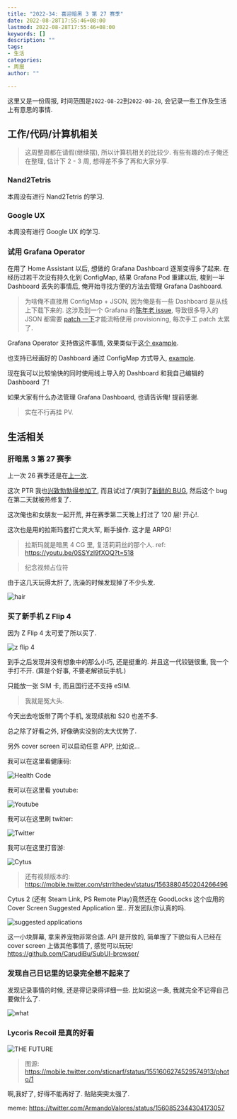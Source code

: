 ```yaml
---
title: "2022-34: 喜迎暗黑 3 第 27 赛季"
date: 2022-08-28T17:55:46+08:00
lastmod: 2022-08-28T17:55:46+08:00
keywords: []
description: ""
tags:
- 生活
categories:
- 周报
author: ""

---
```


这里又是一份周报, 时间范围是`2022-08-22`到`2022-08-28`, 会记录一些工作及生活上有意思的事情.

## 工作/代码/计算机相关

> 这周整周都在请假(继续摆), 所以计算机相关的比较少. 有些有趣的点子俺还在整理, 估计下 2 - 3 周, 想得差不多了再和大家分享.

### Nand2Tetris

本周没有进行 Nand2Tetris 的学习.

### Google UX

本周没有进行 Google UX 的学习.

### 试用 Grafana Operator

在用了 Home Assistant 以后, 想做的 Grafana Dashboard 逐渐变得多了起来. 在经历过若干次没有持久化到 ConfigMap, 结果 Grafana Pod 重建以后, 梭到一半 Dashboard 丢失的事情后, 俺开始寻找方便的方法去管理 Grafana Dashboard.

> 为啥俺不直接用 ConfigMap + JSON, 因为俺是有一些 Dashboard 是从线上下载下来的. 这涉及到一个 Grafana 的[陈年老 issue](https://github.com/grafana/grafana/issues/10786), 导致很多导入的 JSON 都需要 [patch 一下](https://github.com/grafana/grafana/issues/10786#issuecomment-568788499)才能流畅使用 provisioning, 每次手工 patch 太累了.

Grafana Operator 支持做这件事情, 效果类似于[这个 example](https://github.com/grafana-operator/grafana-operator/blob/master/deploy/examples/dashboards/DashboardFromGrafana.yaml).

也支持已经画好的 Dashboard 通过 ConfigMap 方式导入, [example](https://github.com/grafana-operator/grafana-operator/blob/master/deploy/examples/dashboards/DashboardFromConfigMap.yaml).

现在我可以比较愉快的同时使用线上导入的 Dashboard 和我自己编辑的 Dashboard 了!

如果大家有什么办法管理 Grafana Dashboard, 也请告诉俺! 提前感谢.

> 实在不行再挂 PV.

## 生活相关

### 肝暗黑 3 第 27 赛季

上一次 26 赛季还是在[上一次](https://strrl.dev/post/weekly-report/2022/15-%E5%96%9C%E8%BF%8E%E6%9A%97%E9%BB%91-3-%E7%AC%AC-26-%E8%B5%9B%E5%AD%A3/).

这次 PTR 我也[兴致勃勃得参加了](https://strrl.dev/post/weekly-report/2022/28-%E7%83%AD%E4%B9%8E%E7%9A%84%E6%9A%97%E9%BB%913ptr/), 而且试过了/爽到了[新鲜的 BUG](https://www.youtube.com/watch?t=312&v=L8HoiwKVvlQ&feature=youtu.be), 然后这个 bug 在第二天就被热修复了.

这次俺也和女朋友一起开荒, 并在赛季第二天晚上打过了 120 层! 开心!.

这次也是用的拉斯玛套打亡灵大军, 断手操作. 这才是 ARPG!

> 拉斯玛就是暗黑 4 CG 里, 复活莉莉丝的那个人. ref: <https://youtu.be/0SSYzl9fXOQ?t=518>

> 纪念视频占位符

由于这几天玩得太肝了, 洗澡的时候发现掉了不少头发.

![hair](./assets/hair.jpg)

### 买了新手机 Z Flip 4

因为 Z Flip 4 太可爱了所以买了.

![z flip 4](./assets/z-flip-4.jpg)

到手之后发现并没有想象中的那么小巧, 还是挺重的. 并且这一代铰链很重, 我一个手打不开. (算是个好事, 不要老解锁玩手机.)

只能放一张 SIM 卡, 而且国行还不支持 eSIM.

> 我就是冤大头.

今天出去吃饭带了两个手机, 发现续航和 S20 也差不多.

总之除了好看之外, 好像确实没别的太大优势了.

另外 cover screen 可以启动任意 APP, 比如说...

我可以在这里看健康码:

![Health Code](./assets/cover-screen-health-code.jpg)

我可以在这里看 youtube:

![Youtube](./assets/cover-screen-youtube.jpg)

我可以在这里刷 twitter:

![Twitter](./assets/cover-screen-twitter.jpg)

我可以在这里打音游:

![Cytus](./assets/cytus.jpg)

> 还有视频版本的: https://mobile.twitter.com/strrlthedev/status/1563880450204266496

Cytus 2 (还有 Steam Link, PS Remote Play)竟然还在 GoodLocks 这个应用的 Cover Screen Suggested Application 里.. 开发团队你认真的吗.

![suggested applications](./assets/cover-screen-suggested-apps.jpg)

这一小块屏幕, 拿来养宠物非常合适. API 是开放的, 简单搜了下貌似有人已经在 cover screen 上做其他事情了, 感觉可以玩玩! <https://github.com/CarudiBu/SubUI-browser/>

### 发现自己日记里的记录完全想不起来了

发现记录事情的时候, 还是得记录得详细一些. 比如说这一条, 我就完全不记得自己要做什么了.

![what](./assets/what.png)

### Lycoris Recoil 是真的好看

![THE FUTURE](./assets/the-future.jpeg)

> 图源: https://mobile.twitter.com/sticnarf/status/1551606274529574913/photo/1

啊,我好了, 好得不能再好了. 贴贴突突太强了.

meme: <https://twitter.com/ArmandoValores/status/1560852344304173057>
